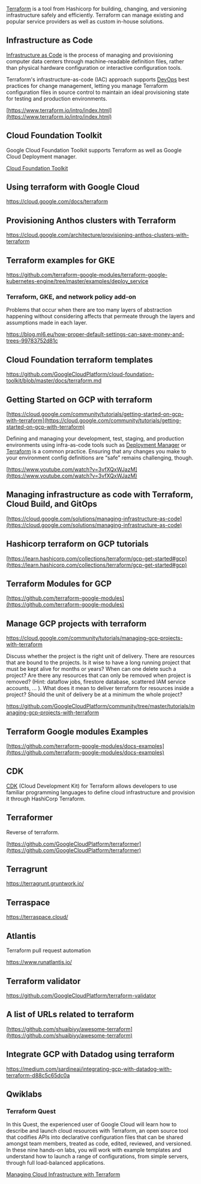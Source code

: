 [Terraform](https://terraform.io) is a tool from Hashicorp for building, changing, and versioning infrastructure safely and efficiently. Terraform can manage existing and popular service providers as well as custom in-house solutions.


## Infrastructure as Code

[Infrastructure as Code](Infrastructure-as-Code)  is the process of managing and provisioning computer data centers through machine-readable definition files, rather than physical hardware configuration or interactive configuration tools.

Terraform's infrastructure-as-code (IAC) approach supports [DevOps](https://cloud.google.com/devops) best practices for change management, letting you manage Terraform configuration files in source control to maintain an ideal provisioning state for testing and production environments.



[https://www.terraform.io/intro/index.html](https://www.terraform.io/intro/index.html)

## Cloud Foundation Toolkit

Google Cloud Foundation Toolkit supports Terraform as well as Google Cloud Deployment manager.

[Cloud Foundation Toolkit](Cloud-Foundation-Toolkit)

## Using terraform with Google Cloud

https://cloud.google.com/docs/terraform

## Provisioning Anthos clusters with Terraform

https://cloud.google.com/architecture/provisioning-anthos-clusters-with-terraform


## Terraform examples for GKE

https://github.com/terraform-google-modules/terraform-google-kubernetes-engine/tree/master/examples/deploy_service


### Terraform, GKE, and network policy add-on

Problems that occur when there are too many layers of abstraction happening without considering affects that permeate through the layers and assumptions made in each layer.

https://blog.ml6.eu/how-proper-default-settings-can-save-money-and-trees-99783752d81c

## Cloud Foundation terraform templates

https://github.com/GoogleCloudPlatform/cloud-foundation-toolkit/blob/master/docs/terraform.md

## Getting Started on GCP with terraform

[https://cloud.google.com/community/tutorials/getting-started-on-gcp-with-terraform](https://cloud.google.com/community/tutorials/getting-started-on-gcp-with-terraform)

Defining and managing your development, test, staging, and production environments using infra-as-code tools such as [Deployment Manager](https://cloud.google.com/deployment-manager) or [Terraform](https://www.terraform.io/) is a common practice. Ensuring that any changes you make to your environment config definitions are “safe” remains challenging, though.

[https://www.youtube.com/watch?v=3vfXQxWJazM](https://www.youtube.com/watch?v=3vfXQxWJazM)


## Managing infrastructure as code with Terraform, Cloud Build, and GitOps

[https://cloud.google.com/solutions/managing-infrastructure-as-code](https://cloud.google.com/solutions/managing-infrastructure-as-code)


## Hashicorp  terraform on GCP tutorials

[https://learn.hashicorp.com/collections/terraform/gcp-get-started#gcp](https://learn.hashicorp.com/collections/terraform/gcp-get-started#gcp)


## Terraform Modules for GCP

[https://github.com/terraform-google-modules](https://github.com/terraform-google-modules)


## Manage GCP projects with terraform

https://cloud.google.com/community/tutorials/managing-gcp-projects-with-terraform

Discuss whether the project is the right unit of delivery.  There are resources that are bound to the projects.
Is it wise to have a long running project that must be kept alive for months or years? When can one delete such a project?
Are there any resources that can only be removed when project is removed?  (Hint: dataflow jobs, firestore database, scattered IAM service accounts, ... ).  What does it mean to deliver terraform for resources inside a project?   Should the unit of delivery be at a minimum the whole project?


https://github.com/GoogleCloudPlatform/community/tree/master/tutorials/managing-gcp-projects-with-terraform

## Terraform Google modules Examples

[https://github.com/terraform-google-modules/docs-examples](https://github.com/terraform-google-modules/docs-examples)


## CDK

[CDK](https://github.com/hashicorp/terraform-cdk) (Cloud Development Kit) for Terraform allows developers to use familiar programming languages to define cloud infrastructure and provision it through HashiCorp Terraform.

## Terraformer

Reverse of terraform.  

[https://github.com/GoogleCloudPlatform/terraformer](https://github.com/GoogleCloudPlatform/terraformer)

## Terragrunt



https://terragrunt.gruntwork.io/


## Terraspace



https://terraspace.cloud/

## Atlantis

Terraform pull request automation

https://www.runatlantis.io/

## Terraform validator

https://github.com/GoogleCloudPlatform/terraform-validator

## A list of URLs related to terraform

[https://github.com/shuaibiyy/awesome-terraform](https://github.com/shuaibiyy/awesome-terraform)

## Integrate GCP with Datadog using terraform

https://medium.com/sardineai/integrating-gcp-with-datadog-with-terraform-d88c5c65dc0a

## Qwiklabs


### Terraform Quest

In this Quest, the experienced user of Google Cloud will learn how to describe and launch cloud resources with Terraform, an open source tool that codifies APIs into declarative configuration files that can be shared amongst team members, treated as code, edited, reviewed, and versioned. In these nine hands-on labs, you will work with example templates and understand how to launch a range of configurations, from simple servers, through full load-balanced applications.

[Managing Cloud Infrastructure with Terraform](https://www.qwiklabs.com/quests/44?catalog_rank=%7B%22rank%22%3A1%2C%22num_filters%22%3A1%2C%22has_search%22%3Atrue%7D&search_id=7467726)